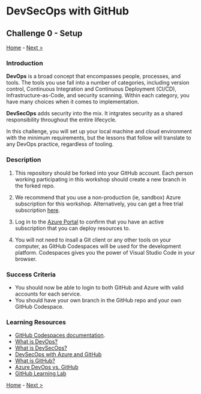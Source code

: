 # DevSecOps with GitHub

## Challenge 0 - Setup

[Home](../readme.md) - [Next >](challenge01.md)

### Introduction

**DevOps** is a broad concept that encompasses people, processes, and tools. The tools you use fall into a number of categories, including version control, Continuous Integration and Continuous Deployment (CI/CD), Infrastructure-as-Code, and security scanning. Within each category, you have many choices when it comes to implementation.

**DevSecOps** adds security into the mix. It intgrates security as a shared responsibility throughout the entire lifecycle.

In this challenge, you will set up your local machine and cloud environment with the minimum requirements, but the lessons that follow will translate to any DevOps practice, regardless of tooling.

### Description

1. This repository should be forked into your GitHub account. Each person working participating in this workshop should create a new branch in the forked repo.

1. We recommend that you use a non-production (ie, sandbox) Azure subscription for this workshop. Alternatively, you can get a free trial subscription [here](https://azure.microsoft.com/en-us/free/).

1. Log in to the [Azure Portal](http://portal.azure.com) to confirm that you have an active subscription that you can deploy resources to. 

1. You will not need to insall a Git client or any other tools on your computer, as GitHub Codespaces will be used for the development platform. Codespaces gives you the power of Visual Studio Code in your browser. 

### Success Criteria

- You should now be able to login to both GitHub and Azure with valid accounts for each service.
- You should have your own branch in the GitHub repo and your own GitHub Codespace.


### Learning Resources

- [GitHub Codespaces documentation](https://github.com/features/codespaces). 
- [What is DevOps?](https://docs.microsoft.com/en-us/azure/devops/learn/what-is-devops)
- [What is DevSecOps?](https://docs.microsoft.com/en-us/devops/operate/security-in-devops)
- [DevSecOps with Azure and GitHub](https://docs.microsoft.com/en-us/devops/devsecops/enable-devsecops-azure-github)
- [What is GitHub?](https://guides.github.com/activities/hello-world/)
- [Azure DevOps vs. GitHub](https://acloudguru.com/blog/engineering/azure-devops-vs-github-comparing-microsofts-devops-twins)
- [GitHub Learning Lab](https://lab.github.com/)

[Home](../readme.md) - [Next >](challenge01.md)
